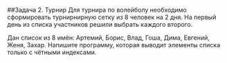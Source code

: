 ##Задача 2. Турнир
Для турнира по волейболу необходимо сформировать турнирнирную сетку из 8 человек на 2 дня. На первый день из списка участников решили выбрать каждого второго.

Дан список из 8 имён: Артемий, Борис, Влад, Гоша, Дима, Евгений, Женя, Захар. Напишите программу, которая выводит элементы списка только с чётными индексами.

